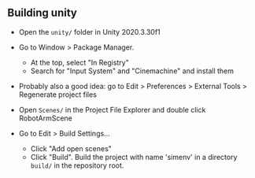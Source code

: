 
## Building unity

- Open the `unity/` folder in Unity 2020.3.30f1

- Go to Window > Package Manager.
  + At the top, select "In Registry"
  + Search for "Input System" and "Cinemachine" and install them

- Probably also a good idea: go to Edit > Preferences > External Tools > Regenerate project files

- Open `Scenes/` in the Project File Explorer and double click RobotArmScene

- Go to Edit > Build Settings...
  + Click "Add open scenes"
  + Click "Build". Build the project with name 'simenv' in a directory `build/` in the repository root.

